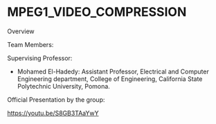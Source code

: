 # MPEG1_VIDEO_COMPRESSION

Overview

Team Members:


Supervising Professor:

- Mohamed El-Hadedy: Assistant Professor, Electrical and Computer Engineering department, College of Engineering, California State Polytechnic University, Pomona.


Official Presentation by the group:

https://youtu.be/S8GB3TAaYwY
